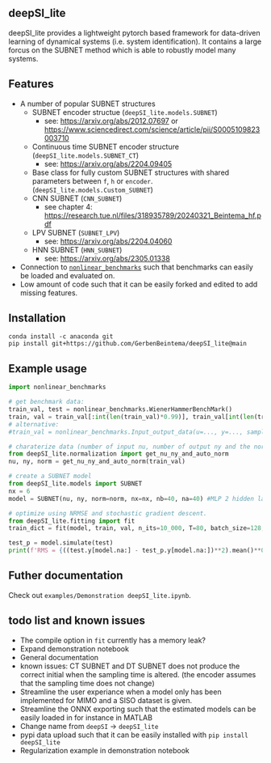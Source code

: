 ## deepSI\_lite

deepSI\_lite provides a lightweight pytorch based framework for data-driven learning of dynamical systems (i.e. system identification). It contains a large forcus on the SUBNET method which is able to robustly model many systems.

## Features

* A number of popular SUBNET structures
  * SUBNET encoder structue (`deepSI_lite.models.SUBNET`)
    * see: https://arxiv.org/abs/2012.07697 or https://www.sciencedirect.com/science/article/pii/S0005109823003710
  * Continuous time SUBNET encoder structure (`deepSI_lite.models.SUBNET_CT`)
    * see: https://arxiv.org/abs/2204.09405 
  * Base class for fully custom SUBNET structures with shared parameters between `f`, `h` or `encoder`. (`deepSI_lite.models.Custom_SUBNET`)
  * CNN SUBNET (`CNN_SUBNET`)
    * see chapter 4: https://research.tue.nl/files/318935789/20240321_Beintema_hf.pdf
  * LPV SUBNET (`SUBNET_LPV`)
    * see: https://arxiv.org/abs/2204.04060
  * HNN SUBNET (`HNN_SUBNET`)
    * see: https://arxiv.org/abs/2305.01338
* Connection to [`nonlinear_benchmarks`](https://github.com/GerbenBeintema/nonlinear_benchmarks) such that benchmarks can easily be loaded and evaluated on.
* Low amount of code such that it can be easily forked and edited to add missing features.

## Installation

```
conda install -c anaconda git
pip install git+https://github.com/GerbenBeintema/deepSI_lite@main
```

## Example usage

```python
import nonlinear_benchmarks

# get benchmark data:
train_val, test = nonlinear_benchmarks.WienerHammerBenchMark()
train, val = train_val[:int(len(train_val)*0.99)], train_val[int(len(train_val)*0.99):] #split train and val
# alternative:
#train_val = nonlinear_benchmarks.Input_output_data(u=..., y=..., sampling_time=...)

# charaterize data (number of input nu, number of output ny and the norm)
from deepSI_lite.normalization import get_nu_ny_and_auto_norm
nu, ny, norm = get_nu_ny_and_auto_norm(train_val)

# create a SUBNET model
from deepSI_lite.models import SUBNET
nx = 6
model = SUBNET(nu, ny, norm=norm, nx=nx, nb=40, na=40) #MLP 2 hidden layer for all three components

# optimize using NRMSE and stochastic gradient descent.
from deepSI_lite.fitting import fit
train_dict = fit(model, train, val, n_its=10_000, T=80, batch_size=128, stride=1, val_freq=100)

test_p = model.simulate(test)
print(f'RMS = {((test.y[model.na:] - test_p.y[model.na:])**2).mean()**0.5:.5f}')
```

## Futher documentation

Check out `examples/Demonstration deepSI_lite.ipynb`.

## todo list and known issues

* The compile option in `fit` currently has a memory leak?
* Expand demonstration notebook
* General documentation 
* known issues: CT SUBNET and DT SUBNET does not produce the correct initial when the sampling time is altered. (the encoder assumes that the sampling time does not change)
* Streamline the user experiance when a model only has been implemented for MIMO and a SISO dataset is given.
* Streamline the ONNX exporting such that the estimated models can be easily loaded in for instance in MATLAB
* Change name from `deepSI` -> `deepSI_lite`
* pypi data upload such that it can be easily installed with `pip install deepSI_lite`
* Regularization example in demonstration notebook
